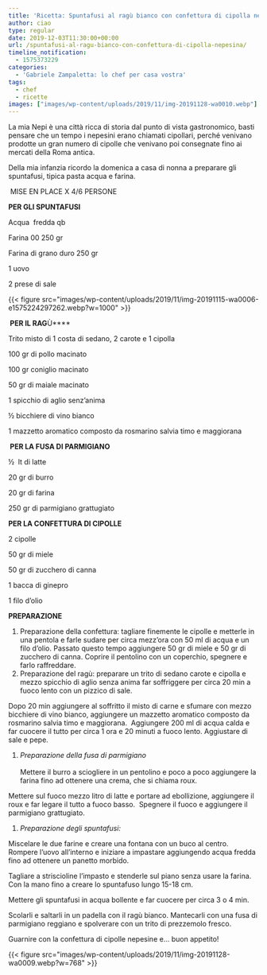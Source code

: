 ```yaml
---
title: 'Ricetta: Spuntafusi al ragù bianco con confettura di cipolla nepesina'
author: ciao
type: regular
date: 2019-12-03T11:30:00+00:00
url: /spuntafusi-al-ragu-bianco-con-confettura-di-cipolla-nepesina/
timeline_notification:
  - 1575373229
categories:
  - 'Gabriele Zampaletta: lo chef per casa vostra'
tags:
  - chef
  - ricette
images: ["images/wp-content/uploads/2019/11/img-20191128-wa0010.webp"]
---
```

La mia Nepi è una città ricca di storia dal punto di vista gastronomico, basti pensare che un tempo i nepesini erano chiamati cipollari, perché venivano prodotte un gran numero di cipolle che venivano poi consegnate fino ai mercati della Roma antica.

Della mia infanzia ricordo la domenica a casa di nonna a preparare gli spuntafusi, tipica pasta acqua e farina.&nbsp;

&nbsp;MISE EN PLACE X 4/6 PERSONE

**PER GLI SPUNTAFUSI**

Acqua&nbsp; fredda qb

Farina 00 250 gr

Farina di grano duro 250 gr

1 uovo

2 prese di sale


{{< figure src="images/wp-content/uploads/2019/11/img-20191115-wa0006-e1575224297262.webp?w=1000" >}}


**&nbsp;PER IL RAG**Ù****

Trito misto di 1 costa di sedano, 2 carote e 1 cipolla&nbsp;

100 gr di pollo macinato

100 gr coniglio macinato

50 gr di maiale macinato

1 spicchio di aglio senz’anima

½ bicchiere di vino bianco

1 mazzetto aromatico composto da rosmarino salvia timo e maggiorana

**&nbsp;PER LA FUSA DI PARMIGIANO**

½&nbsp; lt di latte

20 gr di burro&nbsp;

20 gr di farina

250 gr di parmigiano grattugiato

**PER LA CONFETTURA DI CIPOLLE**

2 cipolle

50 gr di miele

50 gr di zucchero di canna

1 bacca di ginepro

1 filo d’olio

**PREPARAZIONE**

<ol class="wp-block-list">
  <li>
    Preparazione della confettura: tagliare finemente le cipolle e metterle in una pentola e farle sudare per circa mezz’ora con 50 ml di acqua e un filo d’olio. Passato questo tempo aggiungere 50 gr di miele e 50 gr di zucchero di canna. Coprire il pentolino con un coperchio, spegnere e farlo raffreddare.
  </li>
  <li>
    Preparazione del ragù: preparare un trito di sedano carote e cipolla e mezzo spicchio di aglio senza anima far soffriggere per circa 20 min a fuoco lento con un pizzico di sale.&nbsp;
  </li>
</ol>

Dopo 20 min aggiungere al soffritto il misto di carne e sfumare con mezzo bicchiere di vino bianco, aggiungere un mazzetto aromatico composto da rosmarino salvia timo e maggiorana.&nbsp; Aggiungere 200 ml di acqua calda e far cuocere il tutto per circa 1 ora e 20 minuti a fuoco lento. Aggiustare di sale e pepe.

<ol class="wp-block-list">
  <li>
    <em>Preparazione della fusa di parmigiano</em><br /><br />Mettere il burro a sciogliere in un pentolino e poco a poco aggiungere la farina fino ad ottenere una crema, che si chiama roux.
  </li>
</ol>

Mettere sul fuoco mezzo litro di latte e portare ad ebollizione, aggiungere il roux e far legare il tutto a fuoco basso.&nbsp; Spegnere il fuoco e aggiungere il parmigiano grattugiato.

<ol class="wp-block-list">
  <li>
    <em>Preparazione degli spuntafusi:</em>
  </li>
</ol>

Miscelare le due farine e creare una fontana con un buco al centro. Rompere l’uovo all’interno e iniziare a impastare aggiungendo acqua fredda fino ad ottenere un panetto morbido.

Tagliare a striscioline l’impasto e stenderle sul piano senza usare la farina. Con la mano fino a creare lo spuntafuso lungo 15-18 cm.

Mettere gli spuntafusi in acqua bollente e far cuocere per circa 3 o 4 min.

Scolarli e saltarli in un padella con il ragù bianco. Mantecarli con una fusa di parmigiano reggiano e spolverare con un trito di prezzemolo fresco.&nbsp;

Guarnire con la confettura di cipolle nepesine e&#8230; buon appetito!


{{< figure src="images/wp-content/uploads/2019/11/img-20191128-wa0009.webp?w=768" >}}

